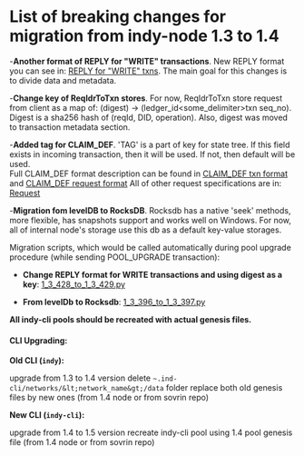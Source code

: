 # List of breaking changes for migration from indy-node 1.3 to 1.4

-**Another format of REPLY for "WRITE" transactions**. New REPLY format you can see in:
 [REPLY for "WRITE" txns](https://github.com/hyperledger/indy-node/blob/master/docs/requests.md#reply-structure-for-write-requests).
 The main goal for this changes is to divide data and metadata.

-**Change key of ReqIdrToTxn stores**.   For now, ReqIdrToTxn store request from client as a map of:
 (digest) -> (ledger_id<some_delimiter>txn seq_no). Digest is a sha256 hash of (reqId, DID, operation). 
 Also, digest was moved to transaction metadata section.
 
-**Added tag for CLAIM_DEF**. 'TAG' is a part of key for state tree. If this field exists in incoming transaction, then it will be used. If not, then default will be used.  
Full CLAIM_DEF format description can be found in [CLAIM_DEF txn format](https://github.com/hyperledger/indy-node/blob/master/docs/transactions.md#claim_def) and [CLAIM_DEF request format](https://github.com/hyperledger/indy-node/blob/master/docs/requests.md#claim_def)
All of other request specifications are in: [Request](https://github.com/hyperledger/indy-node/blob/master/docs/requests.md)

-**Migration fom levelDB to RocksDB**. Rocksdb has a native 'seek' methods, more flexible, has snapshots support and works well on Windows.
For now, all of internal node's storage use this db as a default key-value storages.  

Migration scripts, which would be called automatically during pool upgrade procedure (while sending POOL_UPGRADE transaction):

 - **Change REPLY format for WRITE transactions and using digest as a key**:
    [1_3_428_to_1_3_429.py](https://github.com/hyperledger/indy-node/blob/master/data/migrations/deb/1_3_428_to_1_3_429.py)


 - **From levelDb to Rocksdb**: 
    [1_3_396_to_1_3_397.py](https://github.com/hyperledger/indy-node/blob/master/data/migrations/deb/1_3_396_to_1_3_397.py)

**All indy-cli pools should be recreated with actual genesis files.**

#### CLI Upgrading:

**Old CLI (`indy`):**

upgrade from 1.3 to 1.4 version
delete `~.ind-cli/networks/&lt;network_name&gt;/data` folder
replace both old genesis files by new ones (from 1.4 node or from sovrin repo)

**New CLI (`indy-cli`):**

upgrade from 1.4 to 1.5 version
recreate indy-cli pool using 1.4 pool genesis file (from 1.4 node or from sovrin repo)

